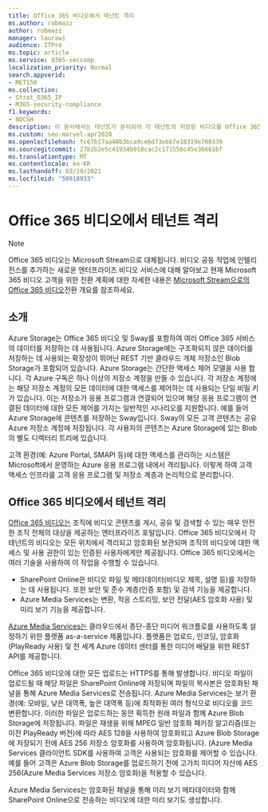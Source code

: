 ```yaml
---
title: Office 365 비디오에서 테넌트 격리
ms.author: robmazz
author: robmazz
manager: laurawi
audience: ITPro
ms.topic: article
ms.service: O365-seccomp
localization_priority: Normal
search.appverid:
- MET150
ms.collection:
- Strat_O365_IP
- M365-security-compliance
f1.keywords:
- NOCSH
description: 이 문서에서는 테넌트가 분리되어 각 테넌트의 저장된 비디오를 Office 365 비디오에서 분리하는 방법에 대한 설명을 찾아 보세요.
ms.custom: seo-marvel-apr2020
ms.openlocfilehash: fc67b17aa40b3bca9ce6d73ebb7e18319e780339
ms.sourcegitcommit: 27b2b2e5c41934b918cac2c171556c45e36661bf
ms.translationtype: MT
ms.contentlocale: ko-KR
ms.lasthandoff: 03/19/2021
ms.locfileid: "50918933"
---
```

# <a name="tenant-isolation-in-office-365-video"></a>Office 365 비디오에서 테넌트 격리

> [!NOTE]
> Office 365 비디오는 Microsoft Stream으로 대체됩니다. 비디오 공동 작업에 인텔리전스를 추가하는 새로운 엔터프라이즈 비디오 서비스에 대해 알아보고 현재 Microsoft 365 비디오 고객을 위한 전환 계획에 대한 자세한 내용은 [Microsoft Stream으로의 Office 365 비디오](/stream/migrate-from-office-365)전환 개요를 참조하세요.

## <a name="introduction"></a>소개

Azure Storage는 Office 365 비디오 및 Sway를 포함하여 여러 Office 365 서비스의 데이터를 저장하는 데 사용됩니다. Azure Storage에는 구조화되지 않은 데이터를 저장하는 데 사용되는 확장성이 뛰어난 REST 기반 클라우드 개체 저장소인 Blob Storage가 포함되어 있습니다. Azure Storage는 간단한 액세스 제어 모델을 사용 합니다. 각 Azure 구독은 하나 이상의 저장소 계정을 만들 수 있습니다. 각 저장소 계정에는 해당 저장소 계정의 모든 데이터에 대한 액세스를 제어하는 데 사용되는 단일 비밀 키가 있습니다. 이는 저장소가 응용 프로그램과 연결되어 있으며 해당 응용 프로그램이 연결된 데이터에 대한 모든 제어를 가지는 일반적인 시나리오를 지원합니다. 예를 들어 Azure Storage에 콘텐츠를 저장하는 Sway입니다. Sway의 모든 고객 콘텐츠는 공유 Azure 저장소 계정에 저장됩니다. 각 사용자의 콘텐츠는 Azure Storage에 있는 Blob의 별도 디렉터리 트리에 있습니다.

고객 환경(예: Azure Portal, SMAPI 등)에 대한 액세스를 관리하는 시스템은 Microsoft에서 운영하는 Azure 응용 프로그램 내에서 격리됩니다. 이렇게 하여 고객 액세스 인프라를 고객 응용 프로그램 및 저장소 계층과 논리적으로 분리합니다.

## <a name="tenant-isolation-in-office-365-video"></a>Office 365 비디오에서 테넌트 격리

[Office 365 비디오는](https://support.office.com/article/Meet-Office-365-Video-ca1cc1a9-a615-46e1-b6a3-40dbd99939a6) 조직에 비디오 콘텐츠를 게시, 공유 및 검색할 수 있는 매우 안전한 조직 전체의 대상을 제공하는 엔터프라이즈 포털입니다. Office 365 비디오에서 각 테넌트의 비디오는 모든 위치에서 격리되고 암호화된 보관되며 조직의 비디오에 대한 액세스 및 사용 권한이 있는 인증된 사용자에게만 제공됩니다. Office 365 비디오에서는 여러 기술을 사용하여 이 작업을 수행할 수 있습니다.

- SharePoint Online은 비디오 파일 및 메타데이터(비디오 제목, 설명 등)를 저장하는 데 사용됩니다. 또한 보안 및 준수 계층(인증 포함) 및 검색 기능을 제공합니다.
- Azure Media Services는 변환, 적응 스트리밍, 보안 전달(AES 암호화 사용) 및 미리 보기 기능을 제공합니다.

[Azure Media Services는](https://azure.microsoft.com/services/media-services/) 클라우드에서 종단-종단 미디어 워크플로를 사용하도록 설정하기 위한 플랫폼 as-a-service 제품입니다. 플랫폼은 업로드, 인코딩, 암호화(PlayReady 사용) 및 전 세계 Azure 데이터 센터를 통한 미디어 배달을 위한 REST API를 제공합니다.

Office 365 비디오에 대한 모든 업로드는 HTTPS를 통해 발생합니다. 비디오 파일이 업로드될 때 해당 파일은 SharePoint Online에 저장되며 파일의 복사본은 암호화된 채널을 통해 Azure Media Services로 전송됩니다. Azure Media Services는 보기 환경(예: 모바일, 낮은 대역폭, 높은 대역폭 등)에 최적화된 여러 형식으로 비디오를 코드 변환합니다. 이러한 파일은 업로드하는 동안 획득한 원래 파일과 함께 Azure Blob Storage에 저장됩니다. 파일은 재생을 위해 MPEG 일반 암호화 패키징 알고리즘(또는 이전 PlayReady 버전)에 따라 AES 128을 사용하여 암호화되고 Azure Blob Storage에 저장되기 전에 AES 256 저장소 암호화를 사용하여 암호화됩니다. (Azure Media Services 클라이언트 SDK를 사용하여 고객은 사용되는 암호화를 제어할 수 있습니다. 예를 들어 고객은 Azure Blob Storage를 업로드하기 전에 고가치 미디어 자산에 AES 256(Azure Media Services 저장소 암호화)을 적용할 수 있습니다.

Azure Media Services는 암호화된 채널을 통해 미리 보기 메타데이터와 함께 SharePoint Online으로 전송하는 비디오에 대한 미리 보기도 생성합니다.